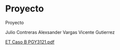 # Proyecto
Proyecto

Julio Contreras
Alexsander Vargas
Vicente Gutierrez

[ET Caso B PGY3121.pdf](https://github.com/julcontreraso/Proyecto/files/11154068/ET.Caso.B.PGY3121.pdf)
